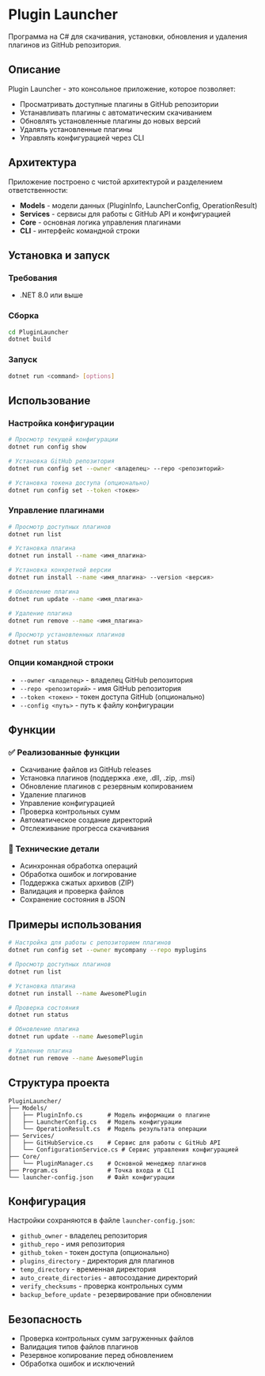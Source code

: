 # Plugin Launcher

Программа на C# для скачивания, установки, обновления и удаления плагинов из GitHub репозитория.

## Описание

Plugin Launcher - это консольное приложение, которое позволяет:
- Просматривать доступные плагины в GitHub репозитории
- Устанавливать плагины с автоматическим скачиванием
- Обновлять установленные плагины до новых версий
- Удалять установленные плагины
- Управлять конфигурацией через CLI

## Архитектура

Приложение построено с чистой архитектурой и разделением ответственности:

- **Models** - модели данных (PluginInfo, LauncherConfig, OperationResult)
- **Services** - сервисы для работы с GitHub API и конфигурацией
- **Core** - основная логика управления плагинами
- **CLI** - интерфейс командной строки

## Установка и запуск

### Требования
- .NET 8.0 или выше

### Сборка
```bash
cd PluginLauncher
dotnet build
```

### Запуск
```bash
dotnet run <command> [options]
```

## Использование

### Настройка конфигурации
```bash
# Просмотр текущей конфигурации
dotnet run config show

# Установка GitHub репозитория
dotnet run config set --owner <владелец> --repo <репозиторий>

# Установка токена доступа (опционально)
dotnet run config set --token <токен>
```

### Управление плагинами
```bash
# Просмотр доступных плагинов
dotnet run list

# Установка плагина
dotnet run install --name <имя_плагина>

# Установка конкретной версии
dotnet run install --name <имя_плагина> --version <версия>

# Обновление плагина
dotnet run update --name <имя_плагина>

# Удаление плагина
dotnet run remove --name <имя_плагина>

# Просмотр установленных плагинов
dotnet run status
```

### Опции командной строки
- `--owner <владелец>` - владелец GitHub репозитория
- `--repo <репозиторий>` - имя GitHub репозитория
- `--token <токен>` - токен доступа GitHub (опционально)
- `--config <путь>` - путь к файлу конфигурации

## Функции

### ✅ Реализованные функции
- Скачивание файлов из GitHub releases
- Установка плагинов (поддержка .exe, .dll, .zip, .msi)
- Обновление плагинов с резервным копированием
- Удаление плагинов
- Управление конфигурацией
- Проверка контрольных сумм
- Автоматическое создание директорий
- Отслеживание прогресса скачивания

### 🔧 Технические детали
- Асинхронная обработка операций
- Обработка ошибок и логирование
- Поддержка сжатых архивов (ZIP)
- Валидация и проверка файлов
- Сохранение состояния в JSON

## Примеры использования

```bash
# Настройка для работы с репозиторием плагинов
dotnet run config set --owner mycompany --repo myplugins

# Просмотр доступных плагинов
dotnet run list

# Установка плагина
dotnet run install --name AwesomePlugin

# Проверка состояния
dotnet run status

# Обновление плагина
dotnet run update --name AwesomePlugin

# Удаление плагина
dotnet run remove --name AwesomePlugin
```

## Структура проекта

```
PluginLauncher/
├── Models/
│   ├── PluginInfo.cs       # Модель информации о плагине
│   ├── LauncherConfig.cs   # Модель конфигурации
│   └── OperationResult.cs  # Модель результата операции
├── Services/
│   ├── GitHubService.cs    # Сервис для работы с GitHub API
│   └── ConfigurationService.cs # Сервис управления конфигурацией
├── Core/
│   └── PluginManager.cs    # Основной менеджер плагинов
├── Program.cs              # Точка входа и CLI
└── launcher-config.json    # Файл конфигурации
```

## Конфигурация

Настройки сохраняются в файле `launcher-config.json`:
- `github_owner` - владелец репозитория
- `github_repo` - имя репозитория  
- `github_token` - токен доступа (опционально)
- `plugins_directory` - директория для плагинов
- `temp_directory` - временная директория
- `auto_create_directories` - автосоздание директорий
- `verify_checksums` - проверка контрольных сумм
- `backup_before_update` - резервирование при обновлении

## Безопасность

- Проверка контрольных сумм загруженных файлов
- Валидация типов файлов плагинов
- Резервное копирование перед обновлением
- Обработка ошибок и исключений